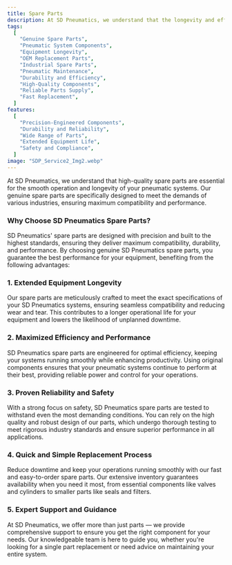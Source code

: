 ```yaml
---
title: Spare Parts
description: At SD Pneumatics, we understand that the longevity and efficiency of your pneumatic systems rely on using high-quality, genuine components. Our Spare Parts service ensures that you have access to durable, reliable, and precise parts designed specifically for your equipment, helping you maintain peak performance and minimize downtime.
tags:
  [
    "Genuine Spare Parts",
    "Pneumatic System Components",
    "Equipment Longevity",
    "OEM Replacement Parts",
    "Industrial Spare Parts",
    "Pneumatic Maintenance",
    "Durability and Efficiency",
    "High-Quality Components",
    "Reliable Parts Supply",
    "Fast Replacement",
  ]
features:
  [
    "Precision-Engineered Components",
    "Durability and Reliability",
    "Wide Range of Parts",
    "Extended Equipment Life",
    "Safety and Compliance",
  ]
image: "SDP_Service2_Img2.webp"
---
```


At SD Pneumatics, we understand that high-quality spare parts are essential for the smooth operation and longevity of your pneumatic systems. Our genuine spare parts are specifically designed to meet the demands of various industries, ensuring maximum compatibility and performance.

### Why Choose SD Pneumatics Spare Parts?

SD Pneumatics' spare parts are designed with precision and built to the highest standards, ensuring they deliver maximum compatibility, durability, and performance. By choosing genuine SD Pneumatics spare parts, you guarantee the best performance for your equipment, benefiting from the following advantages:

### 1. Extended Equipment Longevity

Our spare parts are meticulously crafted to meet the exact specifications of your SD Pneumatics systems, ensuring seamless compatibility and reducing wear and tear. This contributes to a longer operational life for your equipment and lowers the likelihood of unplanned downtime.

### 2. Maximized Efficiency and Performance

SD Pneumatics spare parts are engineered for optimal efficiency, keeping your systems running smoothly while enhancing productivity. Using original components ensures that your pneumatic systems continue to perform at their best, providing reliable power and control for your operations.

### 3. Proven Reliability and Safety

With a strong focus on safety, SD Pneumatics spare parts are tested to withstand even the most demanding conditions. You can rely on the high quality and robust design of our parts, which undergo thorough testing to meet rigorous industry standards and ensure superior performance in all applications.

### 4. Quick and Simple Replacement Process

Reduce downtime and keep your operations running smoothly with our fast and easy-to-order spare parts. Our extensive inventory guarantees availability when you need it most, from essential components like valves and cylinders to smaller parts like seals and filters.

### 5. Expert Support and Guidance

At SD Pneumatics, we offer more than just parts — we provide comprehensive support to ensure you get the right component for your needs. Our knowledgeable team is here to guide you, whether you're looking for a single part replacement or need advice on maintaining your entire system.
